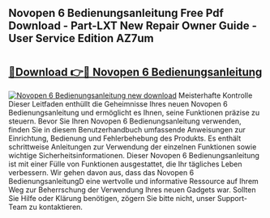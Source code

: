 ## Novopen 6 Bedienungsanleitung Free Pdf Download - Part-LXT New Repair Owner Guide - User Service Edition AZ7um

# <h2><a href="http://df1ml4m.blite.top/?on=Novopen+6+Bedienungsanleitung">🔗Download 👉🔴 Novopen 6 Bedienungsanleitung</a></h2>

[![Novopen 6 Bedienungsanleitung new download](https://i.imgur.com/lujVjoI.png)](http://df1ml4m.blite.top/?on=Novopen+6+Bedienungsanleitung)
Meisterhafte Kontrolle Dieser Leitfaden enthüllt die Geheimnisse Ihres neuen Novopen 6 Bedienungsanleitung und ermöglicht es Ihnen, seine Funktionen präzise zu steuern. Bevor Sie Ihren Novopen 6 Bedienungsanleitung verwenden, finden Sie in diesem Benutzerhandbuch umfassende Anweisungen zur Einrichtung, Bedienung und Fehlerbehebung des Produkts. Es enthält schrittweise Anleitungen zur Verwendung der einzelnen Funktionen sowie wichtige Sicherheitsinformationen. Dieser Novopen 6 Bedienungsanleitung ist mit einer Fülle von Funktionen ausgestattet, die Ihr tägliches Leben verbessern. Wir gehen davon aus, dass das Novopen 6 BedienungsanleitungD eine wertvolle und informative Ressource auf Ihrem Weg zur Beherrschung der Verwendung Ihres neuen Gadgets war. Sollten Sie Hilfe oder Klärung benötigen, zögern Sie bitte nicht, unser Support-Team zu kontaktieren.

